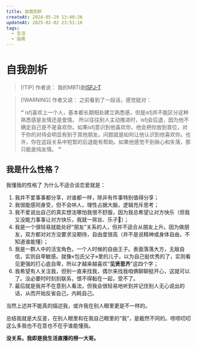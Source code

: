 ```yaml
---
title: 自我剖析
createAt: 2024-05-29 13:40:26
updateAt: 2025-02-02 23:51:16
tags:
  - 生活
  - 指南
---
```


# 自我剖析

> [!TIP] 作者说：
> 我的MBTI是[ISFJ-T](https://www.16personalities.com/ch/结果/isfj-t/x/4meybbo7u)

> [!WARNING] 作者又说：
> 之前看到了一段话，感觉挺对：
>
> **“** isfj喜欢上一个人，基本都长期相处建立熟悉感，但是isfj并不能区分这种熟悉感是友情还是爱情。 所以往往别人主动推进时，isfj会后退，因为他不确定自己是不是喜欢你。如果isfj意识到他喜欢你，他会把你放到首位，对于你的对待会明显有别于其他朋友。问题就是如何让他认识到他喜欢你。也许，你在这段关系中短暂的后退能有帮助。如果他感觉不到揪心和失落，那只能是纯友情。 **”**

## 我是什么性格？

我懂我的性格了 为什么不适合谈恋爱就是：

1. 我并不爱事事都分享，对谁都一样，除非有件事特别值得分享；
2. 我很能感同身受，但不会哄人，理性占据大脑，逻辑充斥思考；
3. 我不爱说出自己的真实想法哪怕我很不舒服，因为我总希望让对方快乐（但我又没能力事事让对方快乐，我就一屌丝、乐子🤏）；
4. 我是一个很轻易就能处好“朋友”关系的人，但并不适合从朋友上升。因为做朋友，双方都对对方没要求没期待，自由度很高（并不是说精神或身体自由，不知道谁能懂）；
5. 我是一群人中的活宝角色，一个人时候的自由王子。表面落落大方，无敌自信，实则自卑敏感。就像«包氏父子»里的儿子，以为自己挺优秀的了，实则看见更强的打心底自卑，所以才越来越喜欢“**见贤思齐**”这四个字；
6. 我希望有人关注我，但别一直来找我，偶尔来找我咱俩聊聊挺开心，这就可以了。没必要时时刻刻联系，恨不得黏在一起，受不了。
7. 最后就是我并不在意别人看法，但我会很轻易地听到并记住别人无心说出的话，从而开始反省自己，内耗自己。

当然上述并不能真的描述我，或许我在别人眼里更是不一样的。

总结我就是大反差，在别人眼里和在我自己眼里的“我”，是截然不同的。唠唠叨叨这么多我也不在意也不在乎谁能懂我。

**没关系，我即是我生活直播的榜一大哥。**
